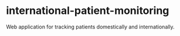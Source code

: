 # international-patient-monitoring
Web application for tracking patients domestically and internationally.
